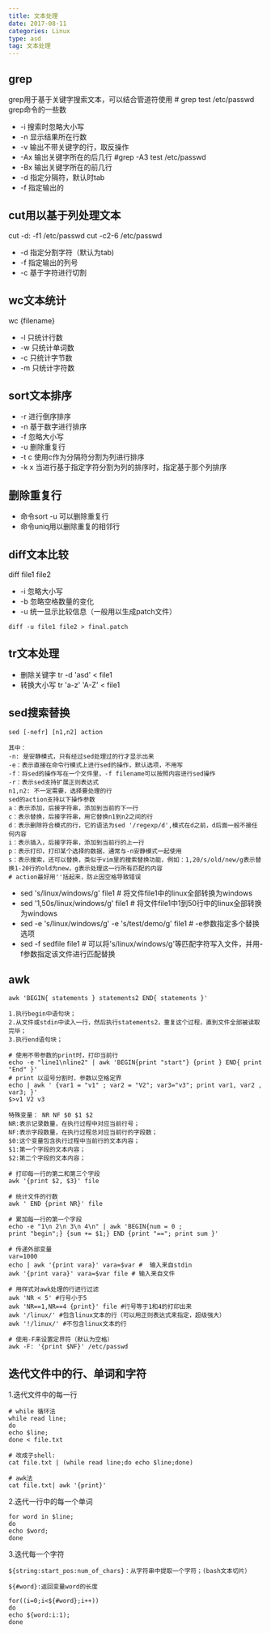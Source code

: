 ```yaml
---
title: 文本处理
date: 2017-08-11 
categories: Linux
type: asd
tag: 文本处理 
---
```


## grep
grep用于基于关键字搜索文本，可以结合管道符使用     # grep test /etc/passwd
grep命令的一些数
* -i 搜索时忽略大小写
* -n 显示结果所在行数
* -v 输出不带关键字的行，取反操作
* -Ax 输出关键字所在的后几行       #grep -A3 test /etc/passwd 
* -Bx 输出关键字所在的前几行
* -d 指定分隔符，默认时tab
* -f 指定输出的

## cut用以基于列处理文本
cut -d: -f1 /etc/passwd
cut -c2-6 /etc/passwd    
* -d 指定分割字符（默认为tab)
* -f 指定输出的列号
* -c 基于字符进行切割

## wc文本统计
wc {filename}
* -l 只统计行数
* -w 只统计单词数
* -c 只统计字节数
* -m 只统计字符数

## sort文本排序
* -r 进行倒序排序
* -n 基于数字进行排序
* -f 忽略大小写
* -u 删除重复行
* -t c 使用c作为分隔符分割为列进行排序
* -k x 当进行基于指定字符分割为列的排序时，指定基于那个列排序

## 删除重复行
* 命令sort -u 可以删除重复行
* 命令uniq用以删除重复的相邻行

## diff文本比较
diff file1 file2
* -i 忽略大小写
* -b 忽略空格数量的变化
* -u 统一显示比较信息（一般用以生成patch文件）
```
diff -u file1 file2 > final.patch
```

## tr文本处理
* 删除关键字 tr -d 'asd' < file1
* 转换大小写 tr 'a-z' 'A-Z' < file1

## sed搜索替换
```
sed [-nefr] [n1,n2] action

其中：
-n: 是安静模式，只有经过sed处理过的行才显示出来
-e：表示直接在命令行模式上进行sed的操作，默认选项，不用写
-f：将sed的操作写在一个文件里，-f filename可以按照内容进行sed操作
-r：表示sed支持扩展正则表达式
n1,n2: 不一定需要，选择要处理的行
sed的action支持以下操作参数
a：表示添加，后接字符串，添加到当前的下一行
c：表示替换，后接字符串，用它替换n1到n2之间的行
d：表示删除符合模式的行，它的语法为sed '/regexp/d',模式在d之前，d后面一般不接任何内容
i：表示插入，后接字符串，添加到当前行的上一行
p：表示打印，打印某个选择的数据，通常与-n安静模式一起使用
s：表示搜索，还可以替换，类似于vim里的搜索替换功能，例如：1,20/s/old/new/g表示替换1-20行的old为new，g表示处理这一行所有匹配的内容
# action最好用''括起来，防止因空格导致错误
```
* sed 's/linux/windows/g' file1  # 将文件file1中的linux全部转换为windows
* sed '1,50s/linux/windows/g' file1  # 将文件file1中1到50行中的linux全部转换为windows
* sed -e 's/linux/windows/g' -e 's/test/demo/g' file1   # -e参数指定多个替换选项
* sed -f sedfile file1   # 可以将's/linux/windows/g'等匹配字符写入文件，并用-f参数指定该文件进行匹配替换

## awk 
```
awk 'BEGIN{ statements } statements2 END{ statements }'

1.执行begin中语句块；
2.从文件或stdin中读入一行，然后执行statements2，重复这个过程，直到文件全部被读取完毕；
3.执行end语句块；
```
```
# 使用不带参数的print时，打印当前行
echo -e "line1\nline2" | awk 'BEGIN{print "start"} {print } END{ print "End" }'
# print 以逗号分割时，参数以空格定界
echo | awk ' {var1 = "v1" ; var2 = "V2"; var3="v3"; print var1, var2 , var3; }'
$>v1 V2 v3
```

```
特殊变量： NR NF $0 $1 $2
NR:表示记录数量，在执行过程中对应当前行号；
NF:表示字段数量，在执行过程总对应当前行的字段数；
$0:这个变量包含执行过程中当前行的文本内容；
$1:第一个字段的文本内容；
$2:第二个字段的文本内容；

# 打印每一行的第二和第三个字段
awk '{print $2, $3}' file

# 统计文件的行数
awk ' END {print NR}' file

# 累加每一行的第一个字段
echo -e "1\n 2\n 3\n 4\n" | awk 'BEGIN{num = 0 ;
print "begin";} {sum += $1;} END {print "=="; print sum }'

# 传递外部变量
var=1000
echo | awk '{print vara}' vara=$var #  输入来自stdin
awk '{print vara}' vara=$var file # 输入来自文件

# 用样式对awk处理的行进行过滤
awk 'NR < 5' #行号小于5
awk 'NR==1,NR==4 {print}' file #行号等于1和4的打印出来
awk '/linux/' #包含linux文本的行（可以用正则表达式来指定，超级强大）
awk '!/linux/' #不包含linux文本的行

# 使用-F来设置定界符（默认为空格）
awk -F: '{print $NF}' /etc/passwd
```


## 迭代文件中的行、单词和字符
1.迭代文件中的每一行
```
# while 循环法
while read line;
do
echo $line;
done < file.txt

# 改成子shell:
cat file.txt | (while read line;do echo $line;done)

# awk法
cat file.txt| awk '{print}'
```
2.迭代一行中的每一个单词
```
for word in $line;
do
echo $word;
done
```

3.迭代每一个字符
```
${string:start_pos:num_of_chars}：从字符串中提取一个字符；(bash文本切片）

${#word}:返回变量word的长度

for((i=0;i<${#word};i++))
do
echo ${word:i:1);
done
```